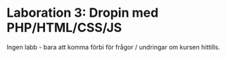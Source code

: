 # Laboration 3: Dropin med PHP/HTML/CSS/JS

Ingen labb - bara att komma förbi för frågor / undringar om kursen hittills.
